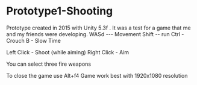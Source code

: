 # Prototype1-Shooting
Prototype created in 2015 with Unity 5.3f . It was a test for a game that me and my friends were developing. 
WASd --- Movement
Shift -- run
Ctrl - Crouch
B - Slow Time

Left Click - Shoot (while aiming)
Right Click - Aim 

You can select three fire weapons

To close the game use Alt+f4
Game work best with 1920x1080 resolution
